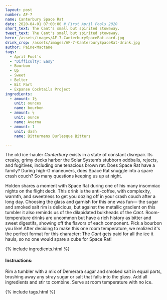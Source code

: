 ```yaml
---
layout: post
number: AF-7
name: Canterbury Space Rat
date: 2020-04-01 07:00:00 # First April Fools 2020
short_text: The Cant's small but spirited stowaway.
tweet_text: The Cant's small but spirited stowaway.
hero: /assets/images/AF-7-CanterburySpaceRat-card.jpg
drink_crop: /assets/images/AF-7-CanterburySpaceRat-drink.jpg
author: Paine×Mactane
tags:
  - April Fool's
  - "Difficulty: Easy"
  - Bourbon
  - Up
  - Sweet
  - Belter
  - Bit Part
  - Expanse Cocktails Project
ingredients:
  - amount: 1½ 
    unit: ounces
    name: bourbon
  - amount: ¼
    unit: ounce
    name: Averna
  - amount: 1
    unit: dash
    name: Bittermens Burlesque Bitters

---
```


The old ice-hauler _Canterbury_ exists in a state of constant disrepair. Its creaky, grimy decks harbor the Solar System’s stubborn oddballs, rejects, and fugitives, including one tenacious brown rat. Does Space Rat have a family? During high-G maneuvers, does Space Rat snuggle into a spare crash couch? So many questions keeping us up at night.

Holden shares a moment with Space Rat during one of his many insomniac nights on the flight deck. This drink is the anti-coffee, with complexity, warmth, and sweetness to get you dozing off in your crash couch after a long day. Choosing the glass and garnish for this one was fun— the sugar and smoked salt rim is delicious, but against the metallic gradient on this tumbler it also reminds us of the dilapidated bulkheads of the _Cant_. Room-temperature drinks are uncommon but have a rich history as bitter and sweet digestifs, showing off the flavors of each component. Pick a bourbon you like! After deciding to make this one room temperature, we realized it's the perfect format for this character: The _Cant_ gets paid for all the ice it hauls, so no one would spare a cube for Space Rat! 

{% include ingredients.html %}

#### Instructions:

Rim a tumbler with a mix of Demerara sugar and smoked salt in equal parts, brushing away any stray sugar or salt that falls into the glass. Add all ingredients and stir to combine. Serve at room temperature with no ice. 

{% include tags.html %}
